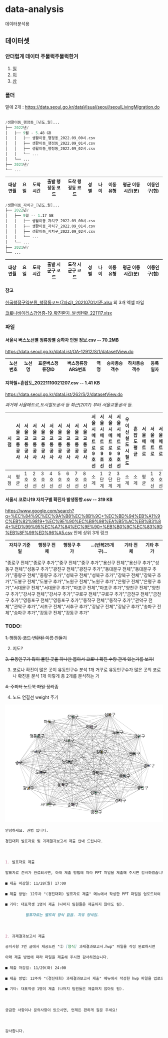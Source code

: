 # data-analysis
데이터분석용

## 데이터셋

### 안더럽게 데이터 주물럭주물럭한거

1. [일](/work/%ED%96%89%EC%A0%95%EA%B5%AC%EC%97%AD_%EC%9E%90%EC%B9%98%EA%B5%AC_%EA%B7%B8%EB%9E%98%ED%94%84.ipynb)
2. [이](/work/%ED%96%89%EC%A0%95%EA%B5%AC%EC%97%AD%EC%BD%94%EB%93%9C_%EB%B3%80%ED%99%98%ED%95%B4%EC%84%9C_GIF%EB%BD%91%EA%B8%B0%EA%B9%8C%EC%A7%80_%ED%95%B4%EB%B3%B4%EA%B8%B0.ipynb)
3. [삼](/work/%EC%84%9C%EC%9A%B8%EC%8B%9C_%EB%B2%84%EC%8A%A4.ipynb)

### 폴더

밑에 2개 : https://data.seoul.go.kr/dataVisual/seoul/seoulLivingMigration.do

```s

/생활이동_행정동_[년도,월]... 
├── 2022년/
│   ├── 9월 - 5.48 GB
│   │   ├── 생활이동_행정동_2022.09_00시.csv
│   │   ├── 생활이동_행정동_2022.09_01시.csv
│   │   ├── 생활이동_행정동_2022.09_02시.csv
│   │   └── ...
│   └── ...
├── 2021년/
└── ...
```
| 대상연월 | 요일 | 도착시간 | 출발 행정동 코드 | 도착 행정동 코드 | 성별 | 나이 | 이동유형 | 평균 이동 시간(분) | 이동인구(합) |
|----------|------|----------|------------------|------------------|------|------|----------|--------------------|--------------|

```s
/생활이동_자치구_[년도,월]... 
├── 2022년/
│   ├── 9월 -- 1.17 GB
│   │   ├── 생활이동_자치구_2022.09_00시.csv
│   │   ├── 생활이동_자치구_2022.09_01시.csv
│   │   ├── 생활이동_자치구_2022.09_02시.csv
│   │   └── ...
│   └── ...
├── 2021년/
└── ...
```
| 대상연월 | 요일 | 도착시간 | 출발 시군구 코드 | 도착 시군구 코드 | 성별 | 나이 | 이동유형 | 평균 이동 시간(분) | 이동인구(합) |
|----------|------|----------|------------------|------------------|------|------|----------|--------------------|--------------|

#### 참고 
[한국행정구역분류_행정동코드(7자리)_20210701기준.xlsx](/datasets/%ED%95%9C%EA%B5%AD%ED%96%89%EC%A0%95%EA%B5%AC%EC%97%AD%EB%B6%84%EB%A5%98_%ED%96%89%EC%A0%95%EB%8F%99%EC%BD%94%EB%93%9C(7%EC%9E%90%EB%A6%AC)_20210701%EA%B8%B0%EC%A4%80.xlsx) 외 3개 엑셀 파일

[코로나바이러스감염증-19_확진환자_발생현황_221117.xlsx](/datasets/%EC%BD%94%EB%A1%9C%EB%82%98%EB%B0%94%EC%9D%B4%EB%9F%AC%EC%8A%A4%EA%B0%90%EC%97%BC%EC%A6%9D-19_%ED%99%95%EC%A7%84%ED%99%98%EC%9E%90_%EB%B0%9C%EC%83%9D%ED%98%84%ED%99%A9_221117.xlsx)

### 파일

#### 서울시 버스노선별 정류장별 승하차 인원 정보.csv -- 70.2MB

https://data.seoul.go.kr/dataList/OA-12912/S/1/datasetView.do

| 노선번호 | 노선명 | 표준버스정류장ID | 버스정류장ARS번호 | 역명 | 승차총승객수 | 하차총승객수 | 등록일자 |
|----------|--------|------------------|-------------------|------|--------------|--------------|----------|


#### 지하철+혼잡도_20221110021207.csv -- 1.41 KB

https://data.seoul.go.kr/dataList/262/S/2/datasetView.do

_과거에 서울메트로,도시철도공사 등 최근(2017) 부터 서울교통공사 등._

| 시점 | 서울교통공사 | 서울교통공사 | 서울교통공사 | 서울교통공사 | 서울교통공사 | 서울교통공사 | 서울교통공사 | 서울교통공사 | 서울교통공사 | 서울시메트로9호선 | 서울시메트로9호선 | 서울시메트로9호선 | 서울시메트로9호선 | 우이신설도시철도 | 혼잡도평균 | 서울메트로 | 서울메트로 | 서울메트로 | 서울메트로 | 서울메트로 | 도시철도공사 | 도시철도공사 | 도시철도공사 | 도시철도공사 | 도시철도공사 |
|------|--------------|--------------|--------------|--------------|--------------|--------------|--------------|--------------|--------------|-------------------|-------------------|-------------------|-------------------|------------------|------------|------------|------------|------------|------------|------------|--------------|--------------|--------------|--------------|--------------|
| 시점 | 평균         | 1호선        | 2호선        | 3호선        | 4호선        | 5호선        | 6호선        | 7호선        | 8호선        | 소계              | 1단계             | 2단계             | 3단계             | 소계             | 소계       | 평균       | 1호선      | 2호선      | 3호선      | 4호선      | 평균         | 5호선        | 6호선        | 7호선        | 8호선        |

#### 서울시 코로나19 자치구별 확진자 발생동향.csv -- 319 KB 

https://www.google.com/search?q=%EC%84%9C%EC%9A%B8%EC%8B%9C+%EC%BD%94%EB%A1%9C%EB%82%9819+%EC%9E%90%EC%B9%98%EA%B5%AC%EB%B3%84+%ED%99%95%EC%A7%84%EC%9E%90+%EB%B0%9C%EC%83%9D%EB%8F%99%ED%96%A5.csv 안에 상위 3개 링크

| 자치구 기준일 | 행정구 전체 | 행정구 추가 | ...(반복25개구)... | 기타 전체 | 기타 추가 |
|-|-|-|-|-|-|

"종로구 전체","종로구 추가","중구 전체","중구 추가","용산구 전체","용산구 추가","성동구 전체","성동구 추가","광진구 전체","광진구 추가","동대문구 전체","동대문구 추가","중랑구 전체","중랑구 추가","성북구 전체","성북구 추가","강북구 전체","강북구 추가","도봉구 전체","도봉구 추가","노원구 전체","노원구 추가","은평구 전체","은평구 추가","서대문구 전체","서대문구 추가","마포구 전체","마포구 추가","양천구 전체","양천구 추가","강서구 전체","강서구 추가","구로구 전체","구로구 추가","금천구 전체","금천구 추가","영등포구 전체","영등포구 추가","동작구 전체","동작구 추가","관악구 전체","관악구 추가","서초구 전체","서추구 추가","강남구 전체","강남구 추가","송파구 전체","송파구 추가","강동구 전체","강동구 추가"

### TODO:   
~~1. 행정동 코드 변환된 이름 만들기~~

2. 지도?

~~3. 유동인구가 많이 몰린 곳을 하나만 뽑아서 코로나 확진 수랑 관계 있는가를 보자!~~

3. 코로나 확진이 많은 곳이 유동인구수 분석 1개 
   거꾸로 유동인구수가 많은 곳의 코로나 확진을 분석 1개
   이렇게 총 2개를 분석하는 거

~~4. 주피터 노트북 파일 정리좀~~

4. 노드 연결선 weight 주기

![gif](https://github.com/dmu-data-anal/data-analysis/blob/main/results/result.gif)

```md
안녕하세요. 권범 입니다.

경진대회 발표자료 및 과제결과보고서 제출 안내 드립니다.



1. 발표자료 제출

발표자료 준비가 완료되시면, 아래 제출 방법에 따라 PPT 파일을 제출해 주시면 감사하겠습니다.

■ 제출 마감일: 11/28(월) 17:00

■ 제출 방법: 12주차 "(경진대회) 발표자료 제출" 메뉴에서 작성한 PPT 파일을 업로드하여 제출

■ 기타: 대표학생 1명이 제출 (나머지 팀원들은 제출하지 않아도 됨).

         발표자료는 별도의 양식 없음. 자유 양식임.



2. 과제결과보고서 제출

공지사항 7번 글에서 제공드린 "② [양식] 과제결과보고서.hwp" 파일을 작성 완료하시면 

아래 제출 방법에 따라 파일을 제출해 주시면 감사하겠습니다.

■ 제출 마감일: 11/29(화) 24:00

■ 제출 방법: 12주차 "(경진대회) 과제결과보고서 제출" 메뉴에서 작성한 hwp 파일을 업로드하여 제출

■ 기타: 대표학생 1명이 제출 (나머지 팀원들은 제출하지 않아도 됨).



궁금한 사항이나 문의사항이 있으시면, 언제든 편하게 질문 주세요!



감사합니다.
```